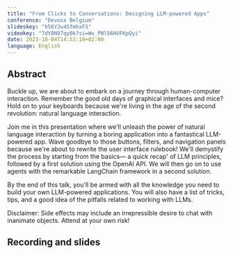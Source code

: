 ```yaml
---
title: "From Clicks to Conversations: Designing LLM-powered Apps"
conference: "Devoxx Belgium"
slideskey: "h56YJu4SfmhxFS"
videokey: "7dY8N97qy0k?si=Wu_PNl56HVFKpQyi"
date: 2023-10-04T14:53:19+02:00
language: English
---
```


## Abstract

Buckle up, we are about to embark on a journey through human-computer interaction. Remember the good old days of graphical interfaces and mice? Hold on to your keyboards because we're living in the age of the second revolution: natural language interaction.

Join me in this presentation where we'll unleash the power of natural language interaction by turning a boring application into a fantastical LLM-powered app. Wave goodbye to those buttons, filters, and navigation panels because we're about to rewrite the user interface rulebook! We'll demystify the process by starting from the basics— a quick recap' of LLM principles, followed by a first solution using the OpenAI API. We will then go on to use agents with the remarkable LangChain framework in a second solution.

By the end of this talk, you'll be armed with all the knowledge you need to build your own LLM-powered applications. You will also have a list of tricks, tips, and a good idea of the pitfalls related to working with LLMs.

Disclaimer: Side effects may include an irrepressible desire to chat with inanimate objects. Attend at your own risk!

## Recording and slides


 
